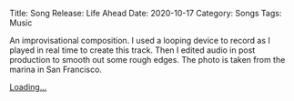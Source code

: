 Title: Song Release: Life Ahead
Date: 2020-10-17
Category: Songs
Tags: Music

An improvisational composition. I used a looping device to record as I played in real time to create this track.  Then I edited audio in post production to smooth out some rough edges.  The photo is taken from the marina in San Francisco.

 <script src="https://gumroad.com/js/gumroad-embed.js"></script>
<div class="gumroad-product-embed"><a href="https://gumroad.com/l/niJXT">Loading...</a></div>

